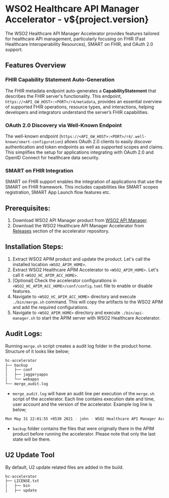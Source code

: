 # WSO2 Healthcare API Manager Accelerator - v${project.version}

The WSO2 Healthcare API Manager Accelerator provides features tailored for healthcare API management, particularly focusing on FHIR (Fast Healthcare Interoperability Resources), SMART on FHIR, and OAuth 2.0 support. 

## Features Overview

### FHIR Capability Statement Auto-Generation
  The FHIR metadata endpoint auto-generates a **CapabilityStatement** that describes the FHIR server's functionality. This endpoint, `https://<API_GW_HOST>:<PORT>/r4/metadata`, provides an essential overview of supported FHIR operations, resource types, and interactions, helping developers and integrators understand the server’s FHIR capabilities.

### OAuth 2.0 Discovery via Well-Known Endpoint
  The well-known endpoint (`https://<API_GW_HOST>:<PORT>/r4/.well-known/smart-configuration`) allows OAuth 2.0 clients to easily discover authentication and token endpoints as well as supported scopes and claims. This simplifies the setup for applications integrating with OAuth 2.0 and OpenID Connect for healthcare data security.

### SMART on FHIR Integration
  SMART on FHIR support enables the integration of applications that use the SMART on FHIR framework. This includes capabilities like SMART scopes registration, SMART App Launch flow features etc.

## Prerequisites:
1. Download WSO2 API Manager product from [WSO2 API Manager](https://apim.docs.wso2.com/en/latest/). 
2. Download the WSO2 Healthcare API Manager Accelerator from [Releases](https://github.com/wso2/healthcare-accelerator/releases) section of the accelerator repository.


## Installation Steps:
1. Extract WSO2 APIM product and update the product. Let's call the installed location `<WSO2_APIM_HOME>`.
2. Extract WSO2 Healthcare APIM Accelerator to `<WSO2_APIM_HOME>`. Let's call it `<WSO2_HC_APIM_ACC_HOME>`.
3. [Optional] Check the accelerator configurations in `<WSO2_HC_APIM_ACC_HOME>/conf/config.toml` file to enable or disable features.
4. Navigate to `<WSO2_HC_APIM_ACC_HOME>` directory and execute `./bin/merge.sh` command. This will copy the artifacts to the WSO2 APIM and add the required configurations.
5. Navigate to `<WSO2_APIM_HOME>` directory and execute `./bin/api-manager.sh` to start the APIM server with WSO2 Healthcare Accelerator.

## Audit Logs:
Running `merge.sh` script creates a audit log folder in the product home. Structure of it looks like below;

```sh
hc-accelerator
├── backup
│   ├── conf
│   ├── jaggeryapps
│   └── webapps
└── merge_audit.log
```
- `merge_audit.log` will have an audit line per execution of the `merge.sh` script of the accelerator. Each line contains execution date and time, user account and the version of the accelerator. Example log line is below;
```sh
Mon May 31 22:01:55 +0530 2021 - john - WSO2 Healthcare API Manager Accelerator - v${project.version}
```
- `backup` folder contains the files that were originally there in the APIM product before running the accelerator. Please note that only the last state will be there. 

## U2 Update Tool
By default, U2 update related files are added in the build.
```sh
hc-accelerator
├── LICENSE.txt
│   ├── bin
│   ├── update
```
